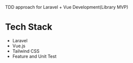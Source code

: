 TDD approach for Laravel + Vue Development(Library MVP)

# Tech Stack
- Laravel
- Vue.js
- Tailwind CSS
- Feature and Unit Test